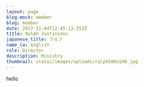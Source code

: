 ```yaml
---
layout: page
blog-mock: member
blog: member
date: 2017-11-04T12:45:13.251Z
title: Ralph Justiniano
japanese_title: ラルフ
name_la: english
role: Director
description: Ministry
thumbnail: static/images/uploads/ralph500x500.jpg
---
```

hello
